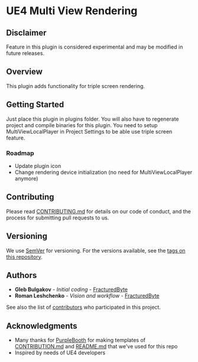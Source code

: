 # UE4 Multi View Rendering

## Disclaimer
Feature in this plugin is considered experimental and may be modified in future releases.

## Overview

This plugin adds functionality for triple screen rendering.


## Getting Started

Just place this plugin in plugins folder. You will also have to regenerate project and compile binaries for this plugin. You need to setup MultiViewLocalPlayer in Project Settings to be able use triple screen feature.

### Roadmap

- Update plugin icon
- Change rendering device initialization (no need for MultiViewLocalPlayer anymore)

## Contributing

Please read [CONTRIBUTING.md](Documentation/CONTRIBUTING.md) for details on our code of conduct, and the process for submitting pull requests to us.

## Versioning

We use [SemVer](http://semver.org/) for versioning. For the versions available, see the [tags on this repository](https://github.com/fracturedbyte/UE4-MaterialBlending/tags). 

## Authors

* **Gleb Bulgakov** - *Initial coding* - [FracturedByte](https://github.com/BulgakovGleb)
* **Roman Leshchenko** - *Vision and workflow* - [FracturedByte](https://github.com/mazatracker)

See also the list of [contributors](https://github.com/fracturedbyte/UE4-MultiViewRendering/contributors) who participated in this project.

## Acknowledgments

* Many thanks for [PurpleBooth](https://gist.github.com/PurpleBooth/) for making templates of [CONTRIBUTION.md](https://gist.github.com/PurpleBooth/b24679402957c63ec426) and [README.md](https://gist.github.com/PurpleBooth/109311bb0361f32d87a2) that we've used for this repo
* Inspired by needs of UE4 developers
